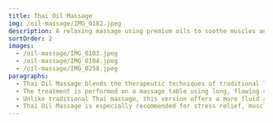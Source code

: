 ```yaml
---
title: Thai Oil Massage
img: /oil-massage/IMG_0182.jpeg
description: A relaxing massage using premium oils to soothe muscles and nourish your skin.
sortOrder: 2
images:
  - /oil-massage/IMG_0183.jpeg
  - /oil-massage/IMG_0184.jpeg
  - /oil-massage/IMG_0258.jpeg
paragraphs:
  - Thai Oil Massage blends the therapeutic techniques of traditional Thai massage with the soothing properties of aromatic oils. This style is perfect for those seeking both physical relief and deep relaxation.
  - The treatment is performed on a massage table using long, flowing strokes, gentle kneading, and acupressure, all while nourishing oils are worked into the skin. The therapist adapts the pressure to your comfort, helping to release muscle tension and calm the nervous system.
  - Unlike traditional Thai massage, this version offers a more fluid and tranquil experience, making it ideal for anyone who prefers a gentler approach. The oils not only help reduce friction during the massage but also hydrate the skin, leaving it soft, smooth, and lightly scented.
  - Thai Oil Massage is especially recommended for stress relief, muscle fatigue, and overall well-being. It's a perfect choice if you want to unwind, disconnect, and enjoy a moment of peace and care.
---
```

